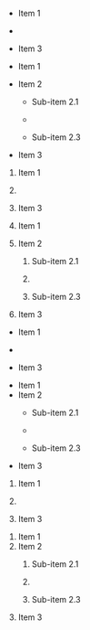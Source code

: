 - Item 1

- 

- Item 3

- Item 1
- Item 2
  - Sub-item 2.1
  
  - 
  
  - Sub-item 2.3
- Item 3

1. Item 1

2. 

3. Item 3

1. Item 1
2. Item 2
   1. Sub-item 2.1
   
   2. 
   
   3. Sub-item 2.3
3. Item 3

<ul>
  <li>
    <p>Item 1</p>
  </li>
  <li></li>
  <li>
    <p>Item 3</p>
  </li>
</ul>

<ul>
  <li>Item 1</li>
  <li>
    Item 2
    <ul>
      <li>
        <p>Sub-item 2.1</p>
      </li>
      <li></li>
      <li>
        <p>Sub-item 2.3</p>
      </li>
    </ul>
  </li>
  <li>Item 3</li>
</ul>

<ol>
  <li>
    <p>Item 1</p>
  </li>
  <li></li>
  <li>
    <p>Item 3</p>
  </li>
</ol>

<ol>
  <li>Item 1</li>
  <li>
    Item 2
    <ol>
      <li>
        <p>Sub-item 2.1</p>
      </li>
      <li></li>
      <li>
        <p>Sub-item 2.3</p>
      </li>
    </ol>
  </li>
  <li>Item 3</li>
</ol>